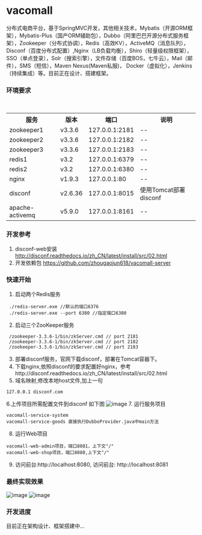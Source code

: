 # vacomall 
分布式电商平台，基于SpringMVC开发，其他相关技术，Mybatis（开源ORM框架），Mybatis-Plus（国产ORM辅助包），Dubbo（阿里巴巴开源分布式服务框架），Zookeeper（分布式协调），Redis（高效KV），ActiveMQ（消息队列），Disconf（百度分布式配置）,Nginx（LB负载均衡），Shiro（轻量级权限框架），SSO（单点登录），Solr（搜索引擎），文件存储（百度BOS，七牛云），Mail（邮件），SMS（短信），Maven Nexus(Maven私服)， Docker（虚拟化），Jenkins（持续集成）等。目前正在设计、搭建框架。
### 环境要求
<div>
<table border="0">
    <tr>
	    <th>服务</th>
      <th>版本</th>
	    <th>端口</th>
      <th>说明</th>
	  </tr>
  <tr>
	    <td>zookeeper1</td>
      <td>v3.3.6</td>
	    <td>127.0.0.1:2181</td>
      <td>--</th>
	  </tr>
	  <tr>
	    <td>zookeeper2</td>
      <td>v3.3.6</td>
	    <td>127.0.0.1:2182</td>
      <td>--</th>
	  </tr>
    <tr>
	    <td>zookeeper3</td>
      <td>v3.3.6</td>
	    <td>127.0.0.1:2183</td>
      <td>--</th>
	  </tr>
    <tr>
	    <td>redis1</td>
      <td>v3.2</td>
	    <td>127.0.0.1:6379</td>
      <td>--</th>
	  </tr>
  <tr>
	    <td>redis2</td>
      <td>v3.2</td>
	    <td>127.0.0.1:6380</td>
      <td>--</th>
	  </tr>
    <tr>
	    <td>nginx</td>
      <td>v1.9.3</td>
	    <td>127.0.0.1:80</td>
      <td>--</th>
	  </tr>
    <tr>
	    <td>disconf</td>
      <td>v2.6.36</td>
	    <td>127.0.0.1:8015</td>
      <td>使用Tomcat部署disconf</th>
	  </tr>
    <tr>
	    <td>apache-activemq</td>
      <td>v5.9.0</td>
	    <td>127.0.0.1:8161</td>
      <td>--</th>
	  </tr>
	</table>
  </div>

### 开发参考

1. disconf-web安装 http://disconf.readthedocs.io/zh_CN/latest/install/src/02.html
2. 开发依赖包 https://github.com/zhougaojun618/vacomall-server

### 快速开始
1. 启动两个Redis服务
```
 ./redis-server.exe //默认的端口6376
 ./redis-server.exe --port 6380 //指定端口6380
```
2. 启动三个ZooKeeper服务
```
 /zookeeper-3.3.6-1/bin/zkServer.cmd // port 2181
 /zookeeper-3.3.6-1/bin/zkServer.cmd // port 2182
 /zookeeper-3.3.6-1/bin/zkServer.cmd // port 2183
```
3. 部署disconf服务，官网下载disconf，部署在Tomcat容器下。
4. 下载nginx,依照disconf的要求配置好nginx，参考http://disconf.readthedocs.io/zh_CN/latest/install/src/02.html
5. 域名映射,修改本地host文件,加上一句
```
127.0.0.1 disconf.com
```
6.上传项目所需配置文件到disconf 如下图
![image](https://github.com/zhougaojun618/vacomall/blob/master/imgs/disconf.png)
7. 运行服务项目
```
vacomall-service-system
vacomall-service-goods 直接执行DubboProvider.java中main方法
```
8. 运行Web项目
```
vacomall-web-admin项目，端口8081，上下文"/"
vacomall-web-shop项目，端口8080,上下文"/"
```
9. 访问前台:http://localhost:8080, 访问前台: http://localhost:8081

### 最终实现效果
![image](https://github.com/zhougaojun618/vacomall/blob/master/imgs/f.png)
![image](https://github.com/zhougaojun618/vacomall/blob/master/imgs/b.png)

### 开发进度
目前正在架构设计、框架搭建中...
